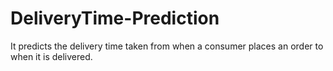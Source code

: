 # DeliveryTime-Prediction
It predicts the delivery time  taken from when a consumer places an order to when it is delivered.
